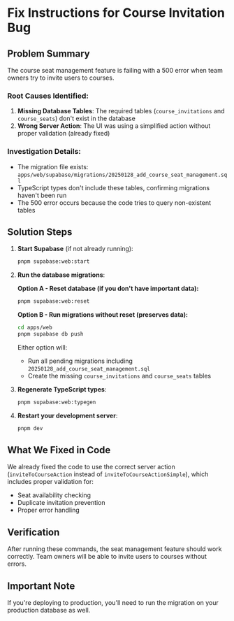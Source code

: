 # Fix Instructions for Course Invitation Bug

## Problem Summary
The course seat management feature is failing with a 500 error when team owners try to invite users to courses.

### Root Causes Identified:
1. **Missing Database Tables**: The required tables (`course_invitations` and `course_seats`) don't exist in the database
2. **Wrong Server Action**: The UI was using a simplified action without proper validation (already fixed)

### Investigation Details:
- The migration file exists: `apps/web/supabase/migrations/20250128_add_course_seat_management.sql`
- TypeScript types don't include these tables, confirming migrations haven't been run
- The 500 error occurs because the code tries to query non-existent tables

## Solution Steps

1. **Start Supabase** (if not already running):
   ```bash
   pnpm supabase:web:start
   ```

2. **Run the database migrations**:
   
   **Option A - Reset database (if you don't have important data):**
   ```bash
   pnpm supabase:web:reset
   ```
   
   **Option B - Run migrations without reset (preserves data):**
   ```bash
   cd apps/web
   pnpm supabase db push
   ```
   
   Either option will:
   - Run all pending migrations including `20250128_add_course_seat_management.sql`
   - Create the missing `course_invitations` and `course_seats` tables

3. **Regenerate TypeScript types**:
   ```bash
   pnpm supabase:web:typegen
   ```

4. **Restart your development server**:
   ```bash
   pnpm dev
   ```

## What We Fixed in Code
We already fixed the code to use the correct server action (`inviteToCourseAction` instead of `inviteToCourseActionSimple`), which includes proper validation for:
- Seat availability checking
- Duplicate invitation prevention
- Proper error handling

## Verification
After running these commands, the seat management feature should work correctly. Team owners will be able to invite users to courses without errors.

## Important Note
If you're deploying to production, you'll need to run the migration on your production database as well.